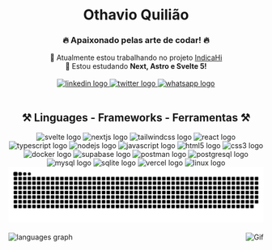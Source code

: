 <h1 align="center">
    Othavio Quilião
</h1>

<h3 align="center">🔥 Apaixonado pelas arte de codar! 🔥</h3>

<div align="center">
    🔭 Atualmente estou trabalhando no projeto <a href="https://github.com/othavioquiliao/IndicaHi">IndicaHi</a><br/>
    🌱 Estou estudando <strong>Next, Astro e Svelte 5!</strong>
</div>
<br/>
<div align="center">
    <a href="https://www.linkedin.com/in/othavioquiliao/" target="_blank">
        <img src="https://raw.githubusercontent.com/maurodesouza/profile-readme-generator/master/src/assets/icons/social/linkedin/default.svg" width="52" height="40" alt="linkedin logo" />
    </a>
    <a href="https://x.com/QuiliaoDev" target="_blank">
        <img src="https://raw.githubusercontent.com/maurodesouza/profile-readme-generator/master/src/assets/icons/social/twitter/default.svg" width="52" height="40" alt="twitter logo" />
    </a>
    <a href="https://wa.me/5551996474579?text=Oi%2C%20eu%20vi%20seu%20perfil%20do%20LinkedIn%2C%20tudo%20bem%3F" target="_blank">
        <img src="https://raw.githubusercontent.com/maurodesouza/profile-readme-generator/master/src/assets/icons/social/whatsapp/default.svg" width="52" height="40" alt="whatsapp logo" />
    </a>
</div>

<br/>

<h2 align="center">⚒️ Linguages - Frameworks - Ferramentas ⚒️</h2>
<div align="center">
    <img src="https://skillicons.dev/icons?i=svelte" height="40" alt="svelte logo" />
    <img src="https://skillicons.dev/icons?i=nextjs" height="40" alt="nextjs logo" />
    <img src="https://skillicons.dev/icons?i=tailwind" height="40" alt="tailwindcss logo" />
    <img src="https://skillicons.dev/icons?i=react" height="40" alt="react logo" />
    <img src="https://skillicons.dev/icons?i=ts" height="40" alt="typescript logo" />
    <img src="https://skillicons.dev/icons?i=nodejs" height="40" alt="nodejs logo" />
    <img src="https://skillicons.dev/icons?i=js" height="40" alt="javascript logo" />
    <img src="https://skillicons.dev/icons?i=html" height="40" alt="html5 logo" />
    <img src="https://skillicons.dev/icons?i=css" height="40" alt="css3 logo" />
</div>
<div align="center">
    <img src="https://skillicons.dev/icons?i=docker" height="40" alt="docker logo" />
    <img src="https://skillicons.dev/icons?i=supabase" height="40" alt="supabase logo" />
    <img src="https://skillicons.dev/icons?i=postman" height="40" alt="postman logo" />
    <img src="https://skillicons.dev/icons?i=postgres" height="40" alt="postgresql logo" />
    <img src="https://skillicons.dev/icons?i=mysql" height="40" alt="mysql logo" />
    <img src="https://skillicons.dev/icons?i=sqlite" height="40" alt="sqlite logo" />
    <img src="https://skillicons.dev/icons?i=vercel" height="40" alt="vercel logo" />
    <img src="https://skillicons.dev/icons?i=linux" height="40" alt="linux logo" />
</div>

<div align="center">
    <img alt="Cobra comendo minhas contribuiçao" src="https://raw.githubusercontent.com/salesp07/salesp07/output/github-contribution-grid-snake.svg" />
</div>

<br/>

<div align="right">
    <img align="right" height="180" src="https://media1.tenor.com/m/IErQHBRt6GIAAAAd/leonardo-dicaprio.gif" alt="Gif" />
</div>

<div align="left">
    <img src="https://github-readme-stats.vercel.app/api/top-langs?username=othavioquiliao&locale=pt-br&hide_title=true&layout=compact&card_width=320&langs_count=6&theme=tokyonight&hide_border=true" height="180" alt="languages graph" />
</div>

